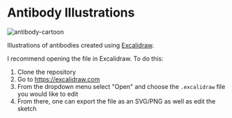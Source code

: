 # Antibody Illustrations

![antibody-cartoon](https://user-images.githubusercontent.com/38387749/212918041-6629f3cb-74bb-4a8e-ab64-75d0a044b634.png)



Illustrations of antibodies created using [Excalidraw](https://excalidraw.com).

I recommend opening the file in Excalidraw. To do this:

1. Clone the repository
2. Go to https://excalidraw.com
3. From the dropdown menu select "Open" and choose the `.excalidraw` file you would like to edit
4. From there, one can export the file as an SVG/PNG as well as edit the sketch


